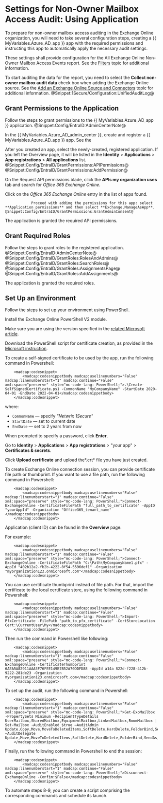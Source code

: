 # Settings for Non-Owner Mailbox Access Audit: Using Application

To prepare for non-owner mailbox access auditing in the Exchange Online organization, you will need to take several configuration steps, creating a {{ MyVariables.Azure_AD_app }} app with the required permissions and instructing this app to automatically apply the necessary audit settings. 

These settings shall provide configuration for the All Exchange Online Non-Owner Mailbox Access Events report. See the [Filters](../Admin/SearchAndReports/FilterValues.md)  topic for additional information. 

To start auditing the data for the report, you need to select the **Collect non-owner mailbox audit data**  check box when adding the Exchange Online source. See the [Add an Exchange Online Source and Connectors](../Admin/Organizations/SourcesAndConnectors/ExchangeOnline.md) topic for additional information. @Snippet:1Secure/Configuration:UnifiedAuditLog@

## Grant Permissions  to the Application

Follow the steps to grant permissions to the {{ MyVariables.Azure_AD_app }} application. @Snippet:Config/EntraID:AdminCenterNote@
        
In the {{ MyVariables.Azure_AD_admin_center }}, create and register a {{ MyVariables.Azure_AD_app }} app. See the 

After you created an app, select the newly-created, registered application. If you left the Overview page, it will be listed in the **Identity** &gt; **Applications** &gt; **App registrations** &gt; **All applications** list. @Snippet:Config/EntraID/GrantPermissions:APIPermissions@ @Snippet:Config/EntraID/GrantPermissions:AddPermission@

On the Request API permissions blade, click the **APIs my organization uses** tab and search for *Office 365 Exchange Online*. 

Click on the *Office 365 Exchange Online* entry in the list of apps found.

                Proceed with adding the permissions for this app: select **Application permissions** and then select **Exchange.ManageAsApp**. @Snippet:Config/EntraID/GrantPermissions:GrantAdminConsent@

The application is granted the required API permissions. 

## Grant Required Roles

Follow the steps to grant roles to the registered application. @Snippet:Config/EntraID:AdminCenterNote@ @Snippet:Config/EntraID/GrantRoles:RolesAndAdmins@ @Snippet:Config/EntraID/GrantRoles:SearchRoles@ @Snippet:Config/EntraID/GrantRoles:AssignmentsPage@ @Snippet:Config/EntraID/GrantRoles:AddAssignments@

The application is granted the required roles. 

## Set Up an Environment

Follow the steps to set up your environment using PowerShell. 

Install the Exchange Online PowerShell V2 module.

Make sure you are using the version specified in the [related Microsoft article](https://docs.microsoft.com/en-us/powershell/exchange/app-only-auth-powershell-v2?view=exchange-ps).

Download the PowerShell script for certificate creation, as provided in the [Microsoft instruction](https://docs.microsoft.com/en-us/powershell/exchange/app-only-auth-powershell-v2?view=exchange-ps#step-3-generate-a-self-signed-certificate). 

To create a self-signed certificate to be used by the app, run the following command in Powershell:

        <madcap:codesnippet>
            <madcap:codesnippetbody madcap:uselinenumbers="False" madcap:linenumberstart="1" madcap:continue="False" xml:space="preserve" style="mc-code-lang: PowerShell;">.\Create-SelfSignedCertificate.ps1 -CommonName "MyCompanyName" -StartDate 2020-04-01 -EndDate 2022-04-01</madcap:codesnippetbody>
        </madcap:codesnippet>
        
where:

- `CommonName` — specify *"Netwrix 1Secure"*
- `StartDate` — set to current date
- `EndDate` — set to 2 years from now

When prompted to specify a password, click **Enter**.

Go to **Identity** &gt; **Applications** &gt; **App registrations** &gt; "your app" &gt;   **Certificates & secrets**. 

Click **Upload certificate** and upload the*.crt* file you have just created.

To create Exchange Online connection session, you can provide certificate file path or thumbprint. If you want to use a file path, run the following command in Powershell:   

        <madcap:codesnippet>
            <madcap:codesnippetbody madcap:uselinenumbers="False" madcap:linenumberstart="1" madcap:continue="False" xml:space="preserve" style="mc-code-lang: PowerShell;">Connect-ExchangeOnline -CertificateFilePath "full_path_to_certificate" -AppID "yourAppId" -Organization "Office365_tenant_name"</madcap:codesnippetbody>
        </madcap:codesnippet>
        
Application (client ID) can be found in the **Overview** page.

 For example:

        <madcap:codesnippet>
            <madcap:codesnippetbody madcap:uselinenumbers="False" madcap:linenumberstart="1" madcap:continue="False" xml:space="preserve" style="mc-code-lang: PowerShell;">Connect-ExchangeOnline -CertificateFilePath "C:\Path\MyCompanyName1.pfx" -AppId "402b12a2-fb2b-4222-8f54-5596def1" -Organization "myorganization123.onmicrosoft.com"</madcap:codesnippetbody>
        </madcap:codesnippet>
        
You can use certificate thumbprint instead of file path. For that, import the certificate to the local certificate store, using the following command in Powershell:

        <madcap:codesnippet>
            <madcap:codesnippetbody madcap:uselinenumbers="False" madcap:linenumberstart="1" madcap:continue="False" xml:space="preserve" style="mc-code-lang: PowerShell;">Import-PfxCertificate -FilePath "path_to_pfx_certificate" -CertStoreLocation Cert:\CurrentUser\My</madcap:codesnippetbody>
        </madcap:codesnippet>
        
Then run the command in Powershell like following: 

        <madcap:codesnippet>
            <madcap:codesnippetbody madcap:uselinenumbers="False" madcap:linenumberstart="1" madcap:continue="False" xml:space="preserve" style="mc-code-lang: PowerShell;">Connect-ExchangeOnline -CertificateThumbprint 6AEА5A82911ААА3F76FEE149B7B52А70DDFD88 -AppId a14a 822d-f228-412b-9222-281de23 -Organization myorganization123.onmicrosoft.com</madcap:codesnippetbody>
        </madcap:codesnippet>
        
To set up the audit, run the following command in Powershell: 

        <madcap:codesnippet>
            <madcap:codesnippetbody madcap:uselinenumbers="False" madcap:linenumberstart="1" madcap:continue="False" xml:space="preserve" style="mc-code-lang: PowerShell;">Get-ExoMailbox -PropertySets Minimum -RecipientTypeDetails UserMailbox,SharedMailbox,EquipmentMailbox,LinkedMailbox,RoomMailbox | Set-Mailbox -AuditEnabled $true –AuditAdmin Update,Copy,Move,MoveToDeletedItems,SoftDelete,HardDelete,FolderBind,SendAs,SendOnBehalf,Create –AuditDelegate Update,Move,MoveToDeletedItems,SoftDelete,HardDelete,FolderBind,SendAs,SendOnBehalf,Create</madcap:codesnippetbody>
        </madcap:codesnippet>
        
Finally, run the following command in Powershell to end the session:   

        <madcap:codesnippet>
            <madcap:codesnippetbody madcap:uselinenumbers="False" madcap:linenumberstart="1" madcap:continue="False" xml:space="preserve" style="mc-code-lang: PowerShell;">Disconnect-ExchangeOnline -Confim:$False</madcap:codesnippetbody>
        </madcap:codesnippet>
        
To automate steps 8-9, you can create a script comprising the corresponding commands and schedule its launch.